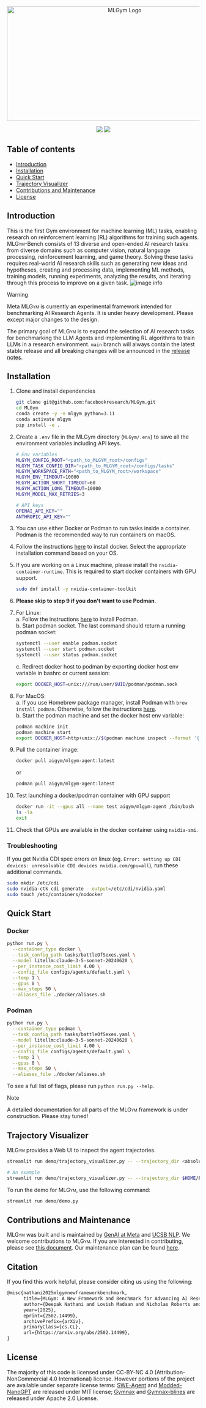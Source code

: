 <p align="center">
    <img src="./assets/logos/mlgym_logo.png" height="300" width="600" alt="MLGym Logo">
</p>

<p align="center">
  <a href="https://creativecommons.org/licenses/by-nc/4.0/"><img src="https://img.shields.io/badge/License-CC_BY--NC_4.0-lightgrey.svg" /></a>
  <!-- Someone else has pypi package with the same name -->
  <!-- <a href="https://pepy.tech/project/mlgym"><img src="https://static.pepy.tech/personalized-badge/minihack?period=total&units=international_system&left_color=black&right_color=red&left_text=Downloads" /></a> -->
  <!-- <a href="https://github.com/facebookresearch/minihack/actions/workflows/test_and_deploy.yml"><img src="https://github.com/facebookresearch/minihack/actions/workflows/test_and_deploy.yml/badge.svg?branch=main" /></a> -->
  <a href="https://arxiv.org/abs/2502.14499"><img src="https://img.shields.io/badge/arXiv-2502.14499-b31b1b.svg"/></a>
 </p>

## Table of contents

* [Introduction](#introduction)
* [Installation](#installation)
* [Quick Start](#quick-start)
* [Trajectory Visualizer](#trajectory-visualizer)
* [Contributions and Maintenance](#contributions-and-maintenance)
* [License](#license)

## Introduction

This is the first Gym environment for machine learning (ML) tasks, enabling research on reinforcement learning (RL) algorithms for training such agents. <span style="font-variant:small-caps;">MLGym</span>-Bench consists of 13 diverse and open-ended AI research tasks from diverse domains such as computer vision, natural language processing, reinforcement learning, and game theory. Solving these tasks requires real-world AI research skills such as generating new ideas and hypotheses, creating and processing data, implementing ML methods, training models, running experiments, analyzing the results, and iterating through this process to improve on a given task.
![image info](./assets/figs/mlgym.png)

> [!WARNING]
> Meta <span style="font-variant:small-caps;">MLGym</span> is currently an experimental framework intended for benchmarking AI Research Agents. It is under heavy development. Please except major changes to the design.
>
> The primary goal of <span style="font-variant:small-caps;">MLGym</span> is to expand the selection of AI research tasks for benchmarking the LLM Agents and implementing RL algorithms to train LLMs in a research environment.
> `main` branch will always contain the latest stable release and all breaking changes will be announced in the [release notes](./CHANGELOG.md).

## Installation

1. Clone and install dependencies

    ```bash
    git clone git@github.com:facebookresearch/MLGym.git
    cd MLGym
    conda create -y -n mlgym python=3.11
    conda activate mlgym
    pip install -e .
    ```

2. Create a `.env` file in the MLGym directory (`MLGym/.env`) to save all the environment variables including API keys.

    ```bash
    # Env variables
    MLGYM_CONFIG_ROOT="<path_to_MLGYM_root>/configs"
    MLGYM_TASK_CONFIG_DIR="<path_to_MLGYM_root>/configs/tasks"
    MLGYM_WORKSPACE_PATH="<path_to_MLGYM_root>/workspace"
    MLGYM_ENV_TIMEOUT=10000
    MLGYM_ACTION_SHORT_TIMEOUT=60
    MLGYM_ACTION_LONG_TIMEOUT=10000
    MLGYM_MODEL_MAX_RETRIES=3

    # API keys
    OPENAI_API_KEY=""
    ANTHROPIC_API_KEY=""
    ```

3. You can use either Docker or Podman to run tasks inside a container. Podman is the recommended way to run containers on macOS.

4. Follow the instructions [here](https://docs.docker.com/desktop/) to install docker. Select the appropriate installation command based on your OS.

5. If you are working on a Linux machine, please install the `nvidia-container-runtime`. This is required to start docker containers with GPU support.

    ```bash
    sudo dnf install -y nvidia-container-toolkit
    ```

6. **Please skip to step 9 if you don't want to use Podman**.

7. For Linux:  
    a. Follow the instructions [here](https://podman.io/get-started) to install Podman.  
    b. Start podman socket. The last command should return a running podman socket:

    ```bash
    systemctl --user enable podman.socket
    systemctl --user start podman.socket
    systemctl --user status podman.socket 
    ```

    c. Redirect docker host to podman by exporting docker host env variable in bashrc or current session:

    ```bash
    export DOCKER_HOST=unix:///run/user/$UID/podman/podman.sock
    ```

8. For MacOS:  
    a. If you use Homebrew package manager, install Podman with `brew install podman`. Otherwise, follow the instructions [here](https://podman.io/get-started).  
    b. Start the podman machine and set the docker host env variable:
    ```bash
    podman machine init
    podman machine start
    export DOCKER_HOST=http+unix://$(podman machine inspect --format '{{.ConnectionInfo.PodmanSocket.Path}}')
    ```

9. Pull the container image:

    ```bash
    docker pull aigym/mlgym-agent:latest
    ```

    or  
    ```bash
    podman pull aigym/mlgym-agent:latest
    ```

10. Test launching a docker/podman container with GPU support

    ```bash
    docker run -it --gpus all --name test aigym/mlgym-agent /bin/bash
    ls -la
    exit
    ```

11. Check that GPUs are available in the docker container using `nvidia-smi`.

### Troubleshooting

If you get Nvidia CDI spec errors on linux (eg. `Error: setting up CDI devices: unresolvable CDI devices nvidia.com/gpu=all`), run these additional commands.

```bash
sudo mkdir /etc/cdi
sudo nvidia-ctk cdi generate --output=/etc/cdi/nvidia.yaml
sudo touch /etc/containers/nodocker
```

## Quick Start

### Docker

```bash
python run.py \
  --container_type docker \
  --task_config_path tasks/battleOfSexes.yaml \
  --model litellm:claude-3-5-sonnet-20240620 \
  --per_instance_cost_limit 4.00 \
  --config_file configs/agents/default.yaml \
  --temp 1 \
  --gpus 0 \
  --max_steps 50 \
  --aliases_file ./docker/aliases.sh
```

### Podman

```bash
python run.py \
  --container_type podman \
  --task_config_path tasks/battleOfSexes.yaml \
  --model litellm:claude-3-5-sonnet-20240620 \
  --per_instance_cost_limit 4.00 \
  --config_file configs/agents/default.yaml \
  --temp 1 \
  --gpus 0 \
  --max_steps 50 \
  --aliases_file ./docker/aliases.sh
```

To see a full list of flags, please run `python run.py --help`.

> [!NOTE]
> A detailed documentation for all parts of the <span style="font-variant:small-caps;">MLGym</span> framework is under construction. Please stay tuned!

## Trajectory Visualizer

<span style="font-variant:small-caps;">MLGym</span> provides a Web UI to inspect the agent trajectories.

```bash
streamlit run demo/trajectory_visualizer.py -- --trajectory_dir <absolute_path_to_trajectories>

# An example
streamlit run demo/trajectory_visualizer.py -- --trajectory_dir $HOME/Projects/MLGym/trajectories/mlgym_bench_v0
```

To run the demo for <span style="font-variant:small-caps;">MLGym</span>, use the following command:

```bash
streamlit run demo/demo.py
```

## Contributions and Maintenance

<span style="font-variant:small-caps;">MLGym</span> was built and is maintained by [GenAI at Meta](https://ai.meta.com/) and [UCSB NLP](http://nlp.cs.ucsb.edu/). We welcome contributions to <span style="font-variant:small-caps;">MLGym</span>. If you are interested in contributing, please see [this document](./CONTRIBUTING.md). Our maintenance plan can be found [here](./MAINTENANCE.md).

## Citation

If you find this work helpful, please consider citing us using the following:

```tex
@misc{nathani2025mlgymnewframeworkbenchmark,
      title={MLGym: A New Framework and Benchmark for Advancing AI Research Agents}, 
      author={Deepak Nathani and Lovish Madaan and Nicholas Roberts and Nikolay Bashlykov and Ajay Menon and Vincent Moens and Amar Budhiraja and Despoina Magka and Vladislav Vorotilov and Gaurav Chaurasia and Dieuwke Hupkes and Ricardo Silveira Cabral and Tatiana Shavrina and Jakob Foerster and Yoram Bachrach and William Yang Wang and Roberta Raileanu},
      year={2025},
      eprint={2502.14499},
      archivePrefix={arXiv},
      primaryClass={cs.CL},
      url={https://arxiv.org/abs/2502.14499}, 
}
```

## License

The majority of this code is licensed under CC-BY-NC 4.0 (Attribution-NonCommercial 4.0 International) license. However portions of the project are available under separate license terms: [SWE-Agent](https://github.com/SWE-agent/SWE-agent?tab=MIT-1-ov-file) and [Modded-NanoGPT](https://github.com/KellerJordan/modded-nanogpt?tab=MIT-1-ov-file) are released under MIT license; [Gymnax](https://github.com/RobertTLange/gymnax?tab=Apache-2.0-1-ov-file) and [Gymnax-blines](https://github.com/RobertTLange/gymnax-blines?tab=Apache-2.0-1-ov-file) are released under Apache 2.0 License.
